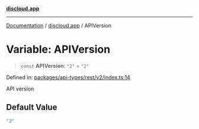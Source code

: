 [**discloud.app**](../README.md)

***

[Documentation](../../packages.md) / [discloud.app](../README.md) / APIVersion

# Variable: APIVersion

> `const` **APIVersion**: `"2"` = `"2"`

Defined in: [packages/api-types/rest/v2/index.ts:14](https://github.com/discloud/discloud.app/blob/bfcb626f6315ac03eb36b36e57f162cd101e1996/packages/api-types/rest/v2/index.ts#L14)

API version

## Default Value

```ts
"2"
```
